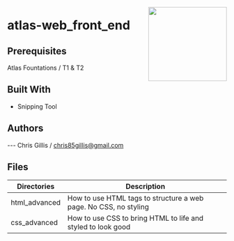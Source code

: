 <p>
<img width="180" height="170" src="https://intranet.atlasschool.com/assets/atlas-logo-full-2-d56b1431911b126479d2448a1cb813950fc86e4755058fc4a7bc1a902fd200e6.png" align="right" >
</p>

# atlas-web_front_end

## Prerequisites

Atlas Fountations / T1 & T2

## Built With

- Snipping Tool

## Authors

--- Chris Gillis / chris85gillis@gmail.com

## Files

| Directories                              | Description                                                       |
| ---------------------------------------- | ----------------------------------------------------------------- |
| html_advanced                            | How to use HTML tags to structure a web page. No CSS, no styling  |
| css_advanced                             | How to use CSS to bring HTML to life and styled to look good      |
